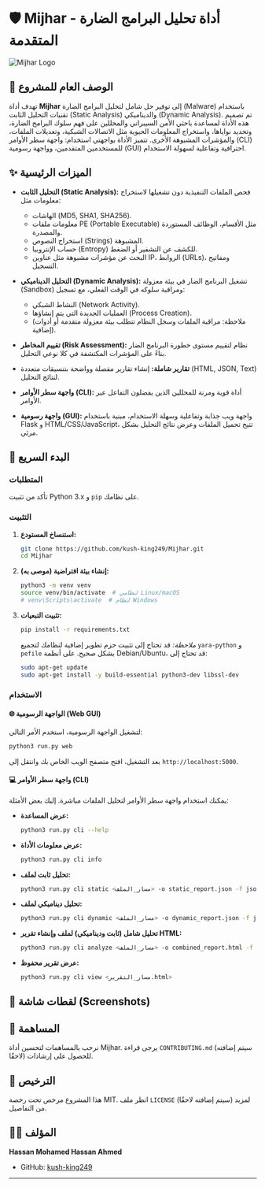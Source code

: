 # 🛡️ Mijhar - أداة تحليل البرامج الضارة المتقدمة

![Mijhar Logo](https://raw.githubusercontent.com/kush-king249/Mijhar/main/docs/mijhar_logo.png) <!-- Placeholder for logo -->

## 📝 الوصف العام للمشروع

تهدف أداة **Mijhar** إلى توفير حل شامل لتحليل البرامج الضارة (Malware) باستخدام تقنيات التحليل الثابت (Static Analysis) والديناميكي (Dynamic Analysis). تم تصميم هذه الأداة لمساعدة باحثي الأمن السيبراني والمحللين على فهم سلوك البرامج الضارة، وتحديد نواياها، واستخراج المعلومات الحيوية مثل الاتصالات الشبكية، وتعديلات الملفات، والمؤشرات المشبوهة الأخرى. تتميز الأداة بواجهتي استخدام: واجهة سطر الأوامر (CLI) للمستخدمين المتقدمين، وواجهة رسومية (GUI) احترافية وتفاعلية لسهولة الاستخدام.

## ✨ الميزات الرئيسية

*   **التحليل الثابت (Static Analysis):** فحص الملفات التنفيذية دون تشغيلها لاستخراج معلومات مثل:
    *   الهاشات (MD5, SHA1, SHA256).
    *   معلومات ملفات PE (Portable Executable) مثل الأقسام، الوظائف المستوردة والمصدرة.
    *   استخراج النصوص (Strings) المشبوهة.
    *   حساب الإنتروبيا (Entropy) للكشف عن التشفير أو الضغط.
    *   البحث عن مؤشرات مشبوهة مثل عناوين IP، الروابط (URLs)، ومفاتيح التسجيل.

*   **التحليل الديناميكي (Dynamic Analysis):** تشغيل البرنامج الضار في بيئة معزولة (Sandbox) ومراقبة سلوكه في الوقت الفعلي، مع تسجيل:
    *   النشاط الشبكي (Network Activity).
    *   العمليات الجديدة التي يتم إنشاؤها (Process Creation).
    *   (ملاحظة: مراقبة الملفات وسجل النظام تتطلب بيئة معزولة متقدمة أو أدوات إضافية).

*   **تقييم المخاطر (Risk Assessment):** نظام لتقييم مستوى خطورة البرنامج الضار بناءً على المؤشرات المكتشفة في كلا نوعي التحليل.

*   **تقارير شاملة:** إنشاء تقارير مفصلة وواضحة بتنسيقات متعددة (HTML, JSON, Text) لنتائج التحليل.

*   **واجهة سطر الأوامر (CLI):** أداة قوية ومرنة للمحللين الذين يفضلون التفاعل عبر الأوامر.

*   **واجهة رسومية (GUI):** واجهة ويب جذابة وتفاعلية وسهلة الاستخدام، مبنية باستخدام Flask و HTML/CSS/JavaScript، تتيح تحميل الملفات وعرض نتائج التحليل بشكل مرئي.

## 🚀 البدء السريع

### المتطلبات

تأكد من تثبيت Python 3.x و `pip` على نظامك.

### التثبيت

1.  **استنساخ المستودع:**
    ```bash
    git clone https://github.com/kush-king249/Mijhar.git
    cd Mijhar
    ```

2.  **إنشاء بيئة افتراضية (موصى به):**
    ```bash
    python3 -m venv venv
    source venv/bin/activate  # لنظامي Linux/macOS
    # venv\Scripts\activate  # لنظام Windows
    ```

3.  **تثبيت التبعيات:**
    ```bash
    pip install -r requirements.txt
    ```

    *ملاحظة:* قد تحتاج إلى تثبيت حزم تطوير إضافية لنظامك لتجميع `yara-python` و `pefile` بشكل صحيح. على أنظمة Debian/Ubuntu، قد تحتاج إلى:
    ```bash
    sudo apt-get update
    sudo apt-get install -y build-essential python3-dev libssl-dev
    ```

### الاستخدام

#### 🌐 الواجهة الرسومية (Web GUI)

لتشغيل الواجهة الرسومية، استخدم الأمر التالي:

```bash
python3 run.py web
```

بعد التشغيل، افتح متصفح الويب الخاص بك وانتقل إلى `http://localhost:5000`.

#### 💻 واجهة سطر الأوامر (CLI)

يمكنك استخدام واجهة سطر الأوامر لتحليل الملفات مباشرة. إليك بعض الأمثلة:

*   **عرض المساعدة:**
    ```bash
    python3 run.py cli --help
    ```

*   **عرض معلومات الأداة:**
    ```bash
    python3 run.py cli info
    ```

*   **تحليل ثابت لملف:**
    ```bash
    python3 run.py cli static <مسار_الملف> -o static_report.json -f json -v
    ```

*   **تحليل ديناميكي لملف:**
    ```bash
    python3 run.py cli dynamic <مسار_الملف> -o dynamic_report.json -f json -v -t 30
    ```

*   **تحليل شامل (ثابت وديناميكي) لملف وإنشاء تقرير HTML:**
    ```bash
    python3 run.py cli analyze <مسار_الملف> -o combined_report.html -f html -v -t 60
    ```

*   **عرض تقرير محفوظ:**
    ```bash
    python3 run.py cli view <مسار_التقرير.html>
    ```

## 📸 لقطات شاشة (Screenshots)

<!-- سيتم إضافة لقطات شاشة للواجهة الرسومية هنا لاحقًا -->

## 🤝 المساهمة

نرحب بالمساهمات لتحسين أداة Mijhar. يرجى قراءة `CONTRIBUTING.md` (سيتم إضافته لاحقًا) للحصول على إرشادات.

## 📜 الترخيص

هذا المشروع مرخص تحت رخصة MIT. انظر ملف `LICENSE` (سيتم إضافته لاحقًا) لمزيد من التفاصيل.

## 👨‍💻 المؤلف

**Hassan Mohamed Hassan Ahmed**

*   GitHub: [kush-king249](https://github.com/kush-king249)

---
